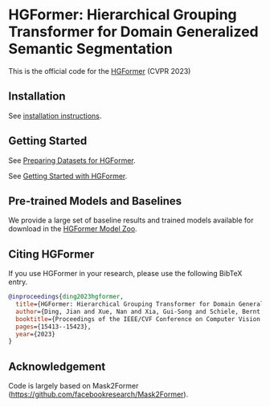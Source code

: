 # HGFormer: Hierarchical Grouping Transformer for Domain Generalized Semantic Segmentation

This is the official code for the [HGFormer](https://openaccess.thecvf.com/content/CVPR2023/papers/Ding_HGFormer_Hierarchical_Grouping_Transformer_for_Domain_Generalized_Semantic_Segmentation_CVPR_2023_paper.pdf) (CVPR 2023) 

## Installation

See [installation instructions](INSTALL.md).

## Getting Started

See [Preparing Datasets for HGFormer](datasets/README.md).

See [Getting Started with HGFormer](GETTING_STARTED.md).

## Pre-trained Models and Baselines

We provide a large set of baseline results and trained models available for download in the [HGFormer Model Zoo](MODEL_ZOO.md).

## <a name="CitingHGFormer"></a>Citing HGFormer

If you use HGFormer in your research, please use the following BibTeX entry.

```BibTeX
@inproceedings{ding2023hgformer,
  title={HGFormer: Hierarchical Grouping Transformer for Domain Generalized Semantic Segmentation},
  author={Ding, Jian and Xue, Nan and Xia, Gui-Song and Schiele, Bernt and Dai, Dengxin},
  booktitle={Proceedings of the IEEE/CVF Conference on Computer Vision and Pattern Recognition},
  pages={15413--15423},
  year={2023}
}
```

## Acknowledgement

Code is largely based on Mask2Former (https://github.com/facebookresearch/Mask2Former).
